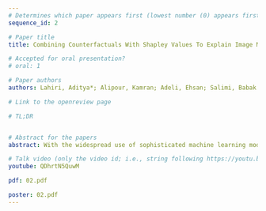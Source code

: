 ```yaml
---
# Determines which paper appears first (lowest number (0) appears first)
sequence_id: 2

# Paper title
title: Combining Counterfactuals With Shapley Values To Explain Image Models

# Accepted for oral presentation?
# oral: 1

# Paper authors
authors: Lahiri, Aditya*; Alipour, Kamran; Adeli, Ehsan; Salimi, Babak

# Link to the openreview page

# TL;DR


# Abstract for the papers
abstract: With the widespread use of sophisticated machine learning models in sensitive applications, understanding their decision-making has become an essential task. Models trained on tabular data have witnessed significant progress in explanations of their underlying decision making processes by virtue of having a small number of discrete features. However, applying these methods to high-dimensional inputs such as images is not a trivial task. Images are composed of pixels at an atomic level and do not carry any interpretability by themselves. In this work, we seek to use annotated high-level interpretable features of images to provide explanations. We leverage the Shapley value framework from Game Theory, which has garnered wide acceptance in general XAI problems. By developing a pipeline to generate counterfactuals and subsequently using it to estimate Shapley values, we obtain contrastive and interpretable explanations with strong axiomatic guarantees.

# Talk video (only the video id; i.e., string following https://youtu.be/)
youtube: QDhrtN5QuwM

pdf: 02.pdf

poster: 02.pdf
---
```

